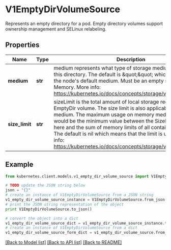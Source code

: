 # V1EmptyDirVolumeSource

Represents an empty directory for a pod. Empty directory volumes support ownership management and SELinux relabeling.

## Properties

Name | Type | Description | Notes
------------ | ------------- | ------------- | -------------
**medium** | **str** | medium represents what type of storage medium should back this directory. The default is \&quot;\&quot; which means to use the node&#39;s default medium. Must be an empty string (default) or Memory. More info: https://kubernetes.io/docs/concepts/storage/volumes#emptydir | [optional] 
**size_limit** | **str** | sizeLimit is the total amount of local storage required for this EmptyDir volume. The size limit is also applicable for memory medium. The maximum usage on memory medium EmptyDir would be the minimum value between the SizeLimit specified here and the sum of memory limits of all containers in a pod. The default is nil which means that the limit is undefined. More info: https://kubernetes.io/docs/concepts/storage/volumes#emptydir | [optional] 

## Example

```python
from kubernetes.client.models.v1_empty_dir_volume_source import V1EmptyDirVolumeSource

# TODO update the JSON string below
json = "{}"
# create an instance of V1EmptyDirVolumeSource from a JSON string
v1_empty_dir_volume_source_instance = V1EmptyDirVolumeSource.from_json(json)
# print the JSON string representation of the object
print V1EmptyDirVolumeSource.to_json()

# convert the object into a dict
v1_empty_dir_volume_source_dict = v1_empty_dir_volume_source_instance.to_dict()
# create an instance of V1EmptyDirVolumeSource from a dict
v1_empty_dir_volume_source_form_dict = v1_empty_dir_volume_source.from_dict(v1_empty_dir_volume_source_dict)
```
[[Back to Model list]](../README.md#documentation-for-models) [[Back to API list]](../README.md#documentation-for-api-endpoints) [[Back to README]](../README.md)


